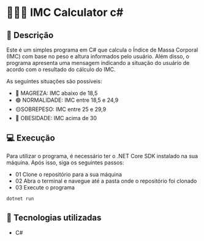 # 🧍🧮📏 IMC Calculator c#


## :memo: Descrição
<p> Este é um simples programa em C# que calcula o Índice de Massa Corporal (IMC) com base no peso e altura informados pelo usuário. Além disso, o programa apresenta uma mensagem indicando a situação do usuário de acordo com o resultado do cálculo do IMC.
</p>
<p>As seguintes situações são possíveis:</p>

* 🛑 MAGREZA: IMC abaixo de 18,5
* 🟢 NORMALIDADE: IMC entre 18,5 e 24,9
* 🟡SOBREPESO: IMC entre 25 e 29,9
* 🛑 OBESIDADE: IMC acima de 30

 
##  💻 Execução
<p> Para utilizar o programa, é necessário ter o .NET Core SDK instalado na sua máquina. Após isso, siga os seguintes passos:</P>

- 01 Clone o repositório para a sua máquina
- 02 Abra o terminal e navegue até a pasta onde o repositório foi clonado
- 03 Execute o programa

```bash
dotnet run
```

## :wrench: Tecnologias utilizadas

- C#







